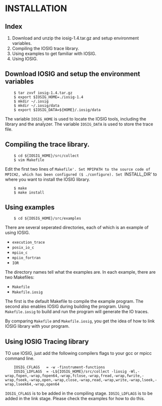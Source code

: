 # INSTALLATION

## Index

1. Download and unzip the iosig-1.4.tar.gz and setup environment variables.
2. Compiling the IOSIG trace library.
3. Using examples to get familiar with IOSIG.
4. Using IOSIG.

## Download IOSIG and setup the environment variables

        $ tar zxvf iosig-1.4.tar.gz
        $ export $IOSIG_HOME=./iosig-1.4
        $ mkdir ~/.iosig
        $ mkdir ~/.iosig/data
        $ export $IOSIG_DATA=${HOME}/.iosig/data

The variable `IOSIG_HOME` is used to locate the IOSIG tools, including the
library and the analyzer. The variable `IOSIG_DATA` is used to store the trace file. 

## Compiling the trace library.
  
        $ cd ${IOSIG_HOME}/src/collect
        $ vim Makefile
   
Edit the first two lines of `Makefile'. Set MPIPATH to the source code of 
MPICH2, which has been configured ($ ./configure). Set `INSTALL_DIR' to where 
you want to install the IOSIG library.
   
        $ make
        $ make install
   
## Using examples

        $ cd ${IOSIG_HOME}/src/examples

There are several seperated directories, each of which is an example of using 
IOSIG. 

- `execution_trace`
- `posix_io_c`
- `mpiio_c`
- `mpiio_fortran`
- `IOR`
   
The directory names tell what the examples are. In each example, there are two Makefiles:

- `Makefile`
- `Makefile.iosig`

The first is the default Makefile to compile the example program. The second 
also enables IOSIG during building the program. Using `Makefile.iosig` to 
build and run the program will generate the IO traces.

By comparing `Makefile` and `Makefile.iosig`, you get the idea of how to link 
IOSIG library with your program.

## Using IOSIG Tracing library

TO use IOSIG, just add the following compilers flags to your gcc or mpicc command 
line.

        IOSIG_CFLAGS   = -w -finstrument-functions
        IOSIG_LDFLAGS  = -L${IOSIG_HOME}/src/collect -liosig -Wl,-wrap,fopen,-wrap,fopen64,-wrap,fclose,-wrap,fread,-wrap,fwrite,-wrap,fseek,-wrap,open,-wrap,close,-wrap,read,-wrap,write,-wrap,lseek,-wrap,lseek64,-wrap,open64

`IOSIG_CFLAGS` is to be added in the compiling stage. `IOSIG_LDFLAGS` is to be added in the link stage. Please check the examples for how to do this.


